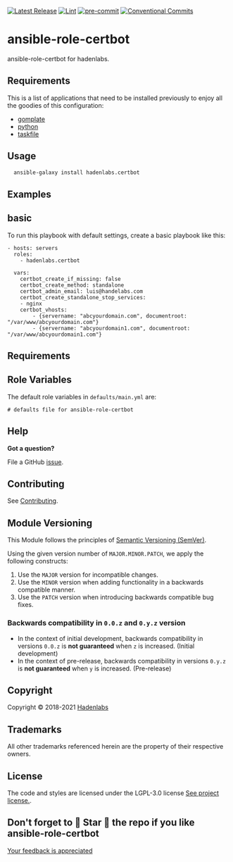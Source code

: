  <!-- Space: AnsibleRoleCertbot --> 
<!-- Title: Project --> 



<!--


  ** DO NOT EDIT THIS FILE
  **
  ** 1) Make all changes to `provision/generator/README.yaml`
  ** 2) Run`task readme` to rebuild this file.
  **
  ** (We maintain HUNDREDS of open source projects. This is how we maintain our sanity.)
  **


  -->


 [![Latest Release](https://img.shields.io/github/release/hadenlabs/ansible-role-certbot)](https://github.com/hadenlabs/ansible-role-certbot/releases) [![Lint](https://img.shields.io/github/workflow/status/hadenlabs/ansible-role-certbot/lint-code)](https://github.com/hadenlabs/ansible-role-certbot/actions?workflow=lint-code) [![pre-commit](https://img.shields.io/badge/pre--commit-enabled-brightgreen?logo=pre-commit&logoColor=white)](https://github.com/pre-commit/pre-commit) [![Conventional Commits](https://img.shields.io/badge/Conventional%20Commits-1.0.0-yellow)](https://conventionalcommits.org)

# ansible-role-certbot




ansible-role-certbot for hadenlabs. 











## Requirements


This is a list of applications that need to be installed previously to enjoy all the goodies of this configuration:

- [gomplate](https://github.com/hairyhenderson/gomplate)
- [python](https://www.python.org)
- [taskfile](https://github.com/go-task/task)





## Usage

```bash
  ansible-galaxy install hadenlabs.certbot
```






## Examples

<!-- Space: AnsibleRoleCertbot -->
<!-- Parent: Project -->
<!-- Title: Project Examples -->

<!-- Label: Examples -->
<!-- Include: docs/disclaimer.md -->
<!-- Include: ac:toc -->

## basic

To run this playbook with default settings, create a basic playbook like this:

```{.yaml}
- hosts: servers
  roles:
    - hadenlabs.certbot

  vars:
    certbot_create_if_missing: false
    certbot_create_method: standalone
    certbot_admin_email: luis@handelabs.com
    certbot_create_standalone_stop_services:
    - nginx
    certbot_vhosts:
        - {servername: "abcyourdomain.com", documentroot: "/var/www/abcyourdomain.com"}
        - {servername: "abcyourdomain1.com", documentroot: "/var/www/abcyourdomain1.com"}
```



 ## Requirements

## Role Variables

The default role variables in `defaults/main.yml` are:

```{.yaml}
# defaults file for ansible-role-certbot
```






## Help

**Got a question?**

File a GitHub [issue](https://github.com/hadenlabs/ansible-role-certbot/issues).


## Contributing

See [Contributing](./docs/contributing.md).

## Module Versioning

This Module follows the principles of [Semantic Versioning (SemVer)](https://semver.org/).

Using the given version number of `MAJOR.MINOR.PATCH`, we apply the following constructs:

1. Use the `MAJOR` version for incompatible changes.
1. Use the `MINOR` version when adding functionality in a backwards compatible manner.
1. Use the `PATCH` version when introducing backwards compatible bug fixes.

### Backwards compatibility in `0.0.z` and `0.y.z` version

- In the context of initial development, backwards compatibility in versions `0.0.z` is **not guaranteed** when `z` is
  increased. (Initial development)
- In the context of pre-release, backwards compatibility in versions `0.y.z` is **not guaranteed** when `y` is
  increased. (Pre-release)




## Copyright

Copyright © 2018-2021 [Hadenlabs](https://hadenlabs.com)



## Trademarks

All other trademarks referenced herein are the property of their respective owners.






## License

The code and styles are licensed under the LGPL-3.0 license [See project license.](LICENSE).



## Don't forget to 🌟 Star 🌟 the repo if you like ansible-role-certbot


[Your feedback is appreciated](https://github.com/hadenlabs/ansible-role-certbot/issues)

